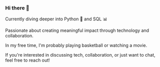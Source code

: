 ### Hi there 👋

Currently diving deeper into Python 🐍 and SQL 📊

Passionate about creating meaningful impact through technology and collaboration.

In my free time, I'm probably playing basketball or watching a movie.

If you're interested in discussing tech, collaboration, or just want to chat, feel free to reach out!


